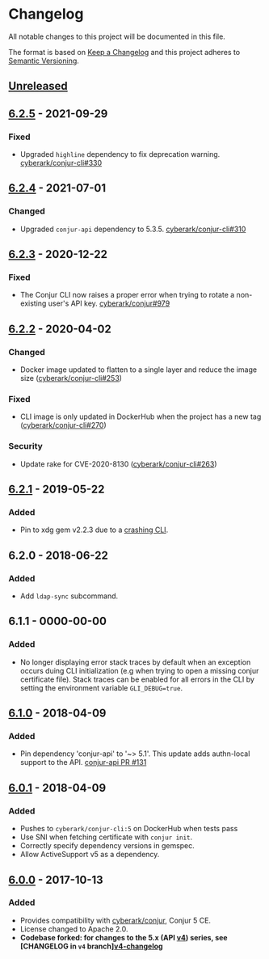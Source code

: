 # Changelog
All notable changes to this project will be documented in this file.

The format is based on [Keep a Changelog](http://keepachangelog.com/en/1.0.0/)
and this project adheres to [Semantic Versioning](http://semver.org/spec/v2.0.0.html).

## [Unreleased]

## [6.2.5] - 2021-09-29

### Fixed
- Upgraded `highline` dependency to fix deprecation warning.
  [cyberark/conjur-cli#330](https://github.com/cyberark/conjur-cli/pull/330)

## [6.2.4] - 2021-07-01
### Changed
- Upgraded `conjur-api` dependency to 5.3.5.
  [cyberark/conjur-cli#310](https://github.com/cyberark/conjur-cli/issues/310)

## [6.2.3] - 2020-12-22
### Fixed
- The Conjur CLI now raises a proper error when trying to rotate a non-existing
  user's API key.
  [cyberark/conjur#979](https://github.com/cyberark/conjur/issues/979)

## [6.2.2] - 2020-04-02
### Changed
- Docker image updated to flatten to a single layer and reduce the image
  size ([cyberark/conjur-cli#253](https://github.com/cyberark/conjur-cli/issues/253))

### Fixed
- CLI image is only updated in DockerHub when the project has a new tag
  ([cyberark/conjur-cli#270](https://github.com/cyberark/conjur-cli/issues/270))

### Security
- Update rake for CVE-2020-8130 ([cyberark/conjur-cli#263](https://github.com/cyberark/conjur-cli/issues/263))

## [6.2.1] - 2019-05-22
### Added
- Pin to xdg gem v2.2.3 due to a [crashing CLI](https://github.com/cyberark/conjur-cli/issues/243).

## 6.2.0 - 2018-06-22
### Added
- Add `ldap-sync` subcommand.

## 6.1.1 - 0000-00-00
### Added
- No longer displaying error stack traces by default when an exception occurs duing CLI initialization (e.g when trying to open a missing conjur certificate file). Stack traces can be enabled for all errors in the CLI by setting the environment variable `GLI_DEBUG=true`.

## [6.1.0] - 2018-04-09
### Added
- Pin dependency 'conjur-api' to '~> 5.1'. This update adds authn-local support to the API. [conjur-api PR #131](https://github.com/cyberark/conjur-api-ruby/pull/131)

## [6.0.1] - 2018-04-09
### Added
- Pushes to `cyberark/conjur-cli:5` on DockerHub when tests pass
- Use SNI when fetching certificate with `conjur init`.
- Correctly specify dependency versions in gemspec.
- Allow ActiveSupport v5 as a dependency.

## [6.0.0] - 2017-10-13
### Added
- Provides compatibility with [cyberark/conjur](https://github.com/cyberark/conjur), Conjur 5 CE.
- License changed to Apache 2.0.
- **Codebase forked: for changes to the 5.x (API [v4](https://github.com/cyberark/conjur-cli/tree/v4)) series, see
  [CHANGELOG in `v4` branch][v4-changelog](https://github.com/cyberark/conjur-cli/blob/v4/CHANGELOG.md)**

[Unreleased]: https://github.com/cyberark/conjur-cli/compare/v6.2.5...HEAD
[6.2.5]: https://github.com/cyberark/conjur-cli/compare/v6.2.4...v6.2.5
[6.2.4]: https://github.com/cyberark/conjur-cli/compare/v6.2.3...v6.2.4
[6.2.3]: https://github.com/cyberark/conjur-cli/compare/v6.2.2...v6.2.3
[6.2.2]: https://github.com/cyberark/conjur-cli/compare/v6.2.1...v6.2.2
[6.2.1]: https://github.com/cyberark/conjur-cli/compare/v6.2.0...v6.2.1
[6.1.0]: https://github.com/cyberark/conjur-cli/compare/v6.0.1...v6.1.0
[6.0.1]: https://github.com/cyberark/conjur-cli/compare/v6.0.0...v6.0.1
[6.0.0]: https://github.com/cyberark/conjur-cli/compare/v5.6.6...v6.0.0

